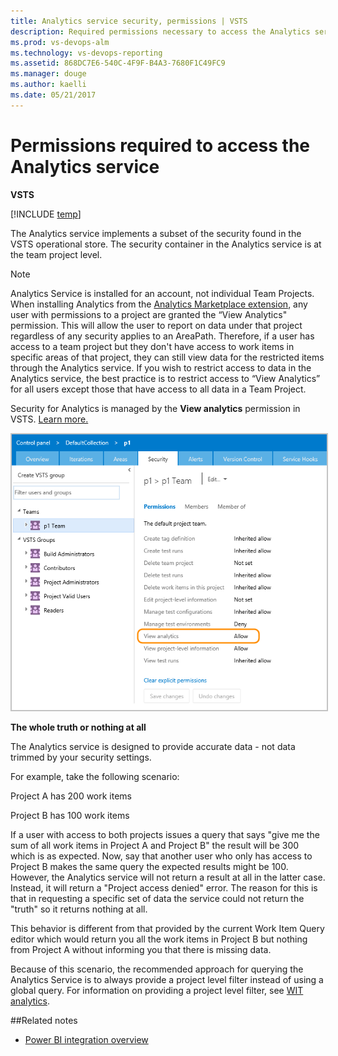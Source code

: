 ```yaml
---
title: Analytics service security, permissions | VSTS  
description: Required permissions necessary to access the Analytics service and how to handle project access denied errors
ms.prod: vs-devops-alm
ms.technology: vs-devops-reporting
ms.assetid: 868DC7E6-540C-4F9F-B4A3-7680F1C49FC9
ms.manager: douge
ms.author: kaelli
ms.date: 05/21/2017
---
```


# Permissions required to access the Analytics service

**VSTS**  

[!INCLUDE [temp](../_shared/analytics-preview.md)]

The Analytics service implements a subset of the security found in the VSTS operational store. The security container in the Analytics service is at the team project level.   

>[!NOTE]  
>Analytics Service is installed for an account, not individual Team Projects. When installing Analytics from the [Analytics Marketplace extension](https://marketplace.visualstudio.com/items?itemName=ms.vss-analytics), any user with permissions to a project are granted the “View Analytics" permission. This will allow the user to report on data under that project regardless of any security applies to an AreaPath. Therefore, if a user has access to a team project but they don't have access to work items in specific areas of that project, they can still view data for the restricted items through the Analytics service. 
If you wish to restrict access to data in  the Analytics service, the best practice is to restrict access to “View Analytics” for all users except those that have access to all data in a Team Project.

Security for Analytics is managed by the **View analytics** permission in VSTS. [Learn more.](../../security/about-permissions.md) 

<img src="_img/analytics_permission.png" alt="Analytics Permission dialog" style="border: 2px solid #C3C3C3;" />

**The whole truth or nothing at all**

The Analytics service is designed to provide accurate data - not data trimmed by your security settings.  

For example, take the following scenario:

Project A has 200 work items  

Project B has 100 work items  

If a user with access to both projects issues a query that says "give me the sum of all work items in Project A
and Project B" the result will be 300 which is as expected. Now, say that another user who only has access to
Project B makes the same query the expected results might be 100. However, the Analytics service will not return
a result at all in the latter case. Instead, it will return a "Project access denied" error. The reason for this is that
in requesting a specific set of data the service could not return the "truth" so it returns nothing at all. 

This behavior is different from that provided by the current Work Item Query editor which would return you all
the work items in Project B but nothing from Project A without informing you that there is missing data. 

Because of this scenario, the recommended approach for querying the Analytics Service is to always provide
a project level filter instead of using a global query. For information on providing a project level filter, see [WIT analytics](../extend-analytics/wit-analytics.md).

##Related notes 

-  [Power BI integration overview](../powerbi/overview.md)
